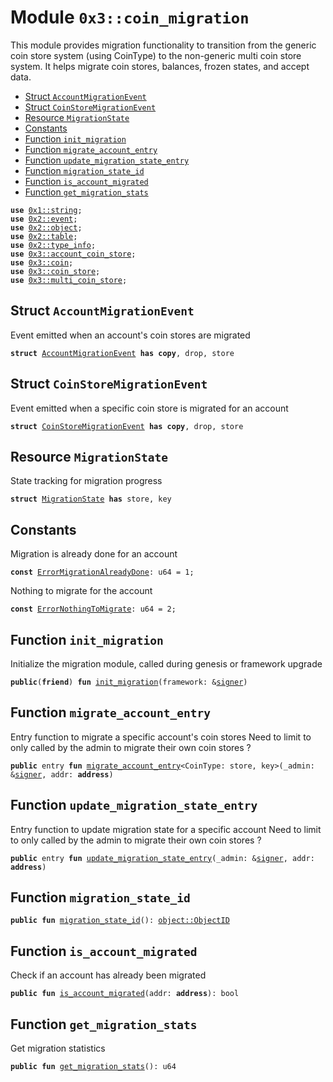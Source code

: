 
<a name="0x3_coin_migration"></a>

# Module `0x3::coin_migration`

This module provides migration functionality to transition from the generic
coin store system (using CoinType) to the non-generic multi coin store system.
It helps migrate coin stores, balances, frozen states, and accept data.


-  [Struct `AccountMigrationEvent`](#0x3_coin_migration_AccountMigrationEvent)
-  [Struct `CoinStoreMigrationEvent`](#0x3_coin_migration_CoinStoreMigrationEvent)
-  [Resource `MigrationState`](#0x3_coin_migration_MigrationState)
-  [Constants](#@Constants_0)
-  [Function `init_migration`](#0x3_coin_migration_init_migration)
-  [Function `migrate_account_entry`](#0x3_coin_migration_migrate_account_entry)
-  [Function `update_migration_state_entry`](#0x3_coin_migration_update_migration_state_entry)
-  [Function `migration_state_id`](#0x3_coin_migration_migration_state_id)
-  [Function `is_account_migrated`](#0x3_coin_migration_is_account_migrated)
-  [Function `get_migration_stats`](#0x3_coin_migration_get_migration_stats)


<pre><code><b>use</b> <a href="">0x1::string</a>;
<b>use</b> <a href="">0x2::event</a>;
<b>use</b> <a href="">0x2::object</a>;
<b>use</b> <a href="">0x2::table</a>;
<b>use</b> <a href="">0x2::type_info</a>;
<b>use</b> <a href="account_coin_store.md#0x3_account_coin_store">0x3::account_coin_store</a>;
<b>use</b> <a href="coin.md#0x3_coin">0x3::coin</a>;
<b>use</b> <a href="coin_store.md#0x3_coin_store">0x3::coin_store</a>;
<b>use</b> <a href="multi_coin_store.md#0x3_multi_coin_store">0x3::multi_coin_store</a>;
</code></pre>



<a name="0x3_coin_migration_AccountMigrationEvent"></a>

## Struct `AccountMigrationEvent`

Event emitted when an account's coin stores are migrated


<pre><code><b>struct</b> <a href="coin_migration.md#0x3_coin_migration_AccountMigrationEvent">AccountMigrationEvent</a> <b>has</b> <b>copy</b>, drop, store
</code></pre>



<a name="0x3_coin_migration_CoinStoreMigrationEvent"></a>

## Struct `CoinStoreMigrationEvent`

Event emitted when a specific coin store is migrated for an account


<pre><code><b>struct</b> <a href="coin_migration.md#0x3_coin_migration_CoinStoreMigrationEvent">CoinStoreMigrationEvent</a> <b>has</b> <b>copy</b>, drop, store
</code></pre>



<a name="0x3_coin_migration_MigrationState"></a>

## Resource `MigrationState`

State tracking for migration progress


<pre><code><b>struct</b> <a href="coin_migration.md#0x3_coin_migration_MigrationState">MigrationState</a> <b>has</b> store, key
</code></pre>



<a name="@Constants_0"></a>

## Constants


<a name="0x3_coin_migration_ErrorMigrationAlreadyDone"></a>

Migration is already done for an account


<pre><code><b>const</b> <a href="coin_migration.md#0x3_coin_migration_ErrorMigrationAlreadyDone">ErrorMigrationAlreadyDone</a>: u64 = 1;
</code></pre>



<a name="0x3_coin_migration_ErrorNothingToMigrate"></a>

Nothing to migrate for the account


<pre><code><b>const</b> <a href="coin_migration.md#0x3_coin_migration_ErrorNothingToMigrate">ErrorNothingToMigrate</a>: u64 = 2;
</code></pre>



<a name="0x3_coin_migration_init_migration"></a>

## Function `init_migration`

Initialize the migration module, called during genesis or framework upgrade


<pre><code><b>public</b>(<b>friend</b>) <b>fun</b> <a href="coin_migration.md#0x3_coin_migration_init_migration">init_migration</a>(framework: &<a href="">signer</a>)
</code></pre>



<a name="0x3_coin_migration_migrate_account_entry"></a>

## Function `migrate_account_entry`

Entry function to migrate a specific account's coin stores
Need to limit to only called by the admin to migrate their own coin stores ?


<pre><code><b>public</b> entry <b>fun</b> <a href="coin_migration.md#0x3_coin_migration_migrate_account_entry">migrate_account_entry</a>&lt;CoinType: store, key&gt;(_admin: &<a href="">signer</a>, addr: <b>address</b>)
</code></pre>



<a name="0x3_coin_migration_update_migration_state_entry"></a>

## Function `update_migration_state_entry`

Entry function to update migration state for a specific account
Need to limit to only called by the admin to migrate their own coin stores ?


<pre><code><b>public</b> entry <b>fun</b> <a href="coin_migration.md#0x3_coin_migration_update_migration_state_entry">update_migration_state_entry</a>(_admin: &<a href="">signer</a>, addr: <b>address</b>)
</code></pre>



<a name="0x3_coin_migration_migration_state_id"></a>

## Function `migration_state_id`



<pre><code><b>public</b> <b>fun</b> <a href="coin_migration.md#0x3_coin_migration_migration_state_id">migration_state_id</a>(): <a href="_ObjectID">object::ObjectID</a>
</code></pre>



<a name="0x3_coin_migration_is_account_migrated"></a>

## Function `is_account_migrated`

Check if an account has already been migrated


<pre><code><b>public</b> <b>fun</b> <a href="coin_migration.md#0x3_coin_migration_is_account_migrated">is_account_migrated</a>(addr: <b>address</b>): bool
</code></pre>



<a name="0x3_coin_migration_get_migration_stats"></a>

## Function `get_migration_stats`

Get migration statistics


<pre><code><b>public</b> <b>fun</b> <a href="coin_migration.md#0x3_coin_migration_get_migration_stats">get_migration_stats</a>(): u64
</code></pre>
